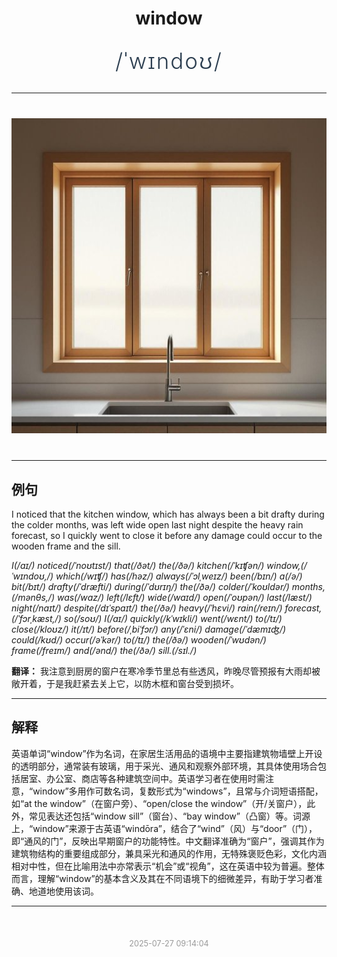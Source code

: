 <div align="center">

# window

<div style="margin: 30px 0;">
<h1 style="font-size: 2.5em; font-weight: 300; letter-spacing: 2px; margin: 0; color: #2c3e50;">
/ˈwɪndoʊ/
</h1>
</div>

</div>

---

<div align="center" style="margin: 40px 0;">

![window](images/window.png)

</div>

---

## 例句

I noticed that the kitchen window, which has always been a bit drafty during the colder months, was left wide open last night despite the heavy rain forecast, so I quickly went to close it before any damage could occur to the wooden frame and the sill.

*I(/aɪ/) noticed(/ˈnoʊtɪst/) that(/ðət/) the(/ðə/) kitchen(/ˈkɪʧən/) window,(/ˈwɪndoʊ,/) which(/wɪʧ/) has(/həz/) always(/ˈɔlˌweɪz/) been(/bɪn/) a(/ə/) bit(/bɪt/) drafty(/ˈdræfti/) during(/ˈdʊrɪŋ/) the(/ðə/) colder(/ˈkoʊldər/) months,(/mənθs,/) was(/wɑz/) left(/lɛft/) wide(/waɪd/) open(/ˈoʊpən/) last(/læst/) night(/naɪt/) despite(/dɪˈspaɪt/) the(/ðə/) heavy(/ˈhɛvi/) rain(/reɪn/) forecast,(/ˈfɔrˌkæst,/) so(/soʊ/) I(/aɪ/) quickly(/kˈwɪkli/) went(/wɛnt/) to(/tɪ/) close(/kloʊz/) it(/ɪt/) before(/ˌbiˈfɔr/) any(/ˈɛni/) damage(/ˈdæmɪʤ/) could(/kʊd/) occur(/əˈkər/) to(/tɪ/) the(/ðə/) wooden(/ˈwʊdən/) frame(/freɪm/) and(/ənd/) the(/ðə/) sill.(/sɪl./)*

**翻译：** 我注意到厨房的窗户在寒冷季节里总有些透风，昨晚尽管预报有大雨却被敞开着，于是我赶紧去关上它，以防木框和窗台受到损坏。

---

## 解释

英语单词“window”作为名词，在家居生活用品的语境中主要指建筑物墙壁上开设的透明部分，通常装有玻璃，用于采光、通风和观察外部环境，其具体使用场合包括居室、办公室、商店等各种建筑空间中。英语学习者在使用时需注意，“window”多用作可数名词，复数形式为“windows”，且常与介词短语搭配，如“at the window”（在窗户旁）、“open/close the window”（开/关窗户），此外，常见表达还包括“window sill”（窗台）、“bay window”（凸窗）等。词源上，“window”来源于古英语“windōra”，结合了“wind”（风）与“door”（门），即“通风的门”，反映出早期窗户的功能特性。中文翻译准确为“窗户”，强调其作为建筑物结构的重要组成部分，兼具采光和通风的作用，无特殊褒贬色彩，文化内涵相对中性，但在比喻用法中亦常表示“机会”或“视角”，这在英语中较为普遍。整体而言，理解“window”的基本含义及其在不同语境下的细微差异，有助于学习者准确、地道地使用该词。


---

<div align="center" style="margin-top: 50px;">
<small style="color: #999; font-size: 0.9em;">2025-07-27 09:14:04</small>
</div>
